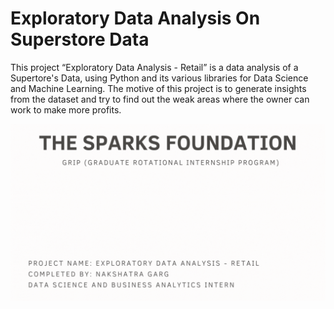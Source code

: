 # Exploratory Data Analysis On Superstore Data
This project “Exploratory Data Analysis - Retail” is a data analysis of a Supertore's Data, using Python and its various libraries for Data Science and Machine Learning.
The motive of this project is to generate insights from the dataset and try to find out the weak areas where the owner can work to make more profits.

![Alt Text](https://github.com/nakshatra-garg/EDA-On-Superstore-Data/blob/main/The%20Sparks%20Foundation.gif)
